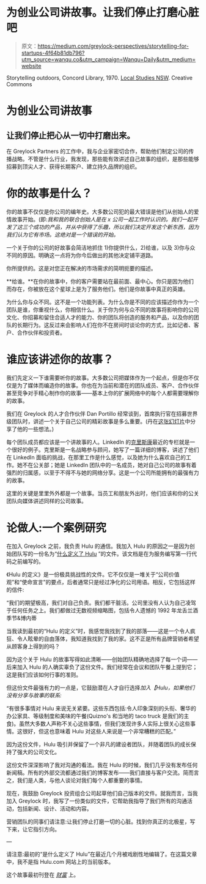 # 为创业公司讲故事。让我们停止打磨心脏吧

> 原文：<https://medium.com/greylock-perspectives/storytelling-for-startups-4f64b81db796?utm_source=wanqu.co&utm_campaign=Wanqu+Daily&utm_medium=website>



Storytelling outdoors, Concord Library, 1970\. [Local Studies NSW](https://www.flickr.com/photos/local_studies_nsw/). Creative Commons



# 为创业公司讲故事

## 让我们停止把心从一切中打磨出来。

在 Greylock Partners 的工作中，我与企业家密切合作，帮助他们制定公司的传播战略。不管是什么行业，我发现，那些能有效讲述自己故事的组织，是那些能够招募到顶尖人才、获得长期客户、建立持久品牌的组织。

# 你的故事是什么？

你的故事不仅仅是你公司的编年史。大多数公司犯的最大错误是他们从创始人的爱情故事开始。(即:*我和我的联合创始人是在 x 公司一起工作时认识的。我们一起开发了这三个成功的产品，并从中获得了乐趣，所以我们决定开发这个新东西，因为我们认为它有市场。这绝对是一个错误的开始。*

一个关于你的公司的好故事会简洁地抓住 1)你提供什么，2)给谁，以及 3)你与众不同的原因。明确这一点将为你今后做出的其他决定铺平道路。

你所提供的。这是对您正在解决的市场需求的简明扼要的描述。

**给谁。**在你的故事中，你的客户需要站在最前面、最中心。你只是因为他们而存在，你被放在这个星球上是为了服务他们。他们是你故事中真正的英雄。

为什么你与众不同。这不是一个功能列表。为什么你是不同的应该描述你作为一个团队是谁，你重视什么，你相信什么。关于你为何与众不同的故事将影响你的公司文化、你招募和留住合适人才的能力、你的团队将创造的服务和产品，以及你的团队的长期行为。这反过来会影响人们在你不在房间时谈论你的方式，比如记者、客户、合作伙伴和投资者。

# 谁应该讲述你的故事？

我们先定义一下谁需要听你的故事。大多数公司把媒体作为一个起点，但是你不仅仅是为了媒体而编造你的故事。你也在为当前和潜在的团队成员、客户、合作伙伴甚至竞争对手精心制作你的故事——基本上你的扩展网络中的每个人都需要理解你的故事。

我们在 Greylock 的人才合作伙伴 Dan Portillo 经常谈到，首席执行官在招募世界级团队时，讲述一个关于自己公司的精彩故事是多么重要。(丹在[这张幻灯片](http://www.slideshare.net/DanielPortillo1/greylock-recruiting)中分享了他的一些想法。)

每个团队成员都应该是一个讲故事的人。LinkedIn 的[克里斯康](https://www.linkedin.com/profile/view?id=24669532&authType=name&authToken=Wobc&goback=)最近的专栏就是一个很好的例子。克里斯是一名战略参与顾问，她写了一篇详细的博客，讲述了他们在 LinkedIn 面临的挑战，在那里工作是什么感觉，以及她为什么喜欢自己的工作。她不在公关部；她是 LinkedIn 团队中的一名成员，她对自己公司的故事有着强烈的归属感，以至于不得不与她的网络分享。这是一个公司所能拥有的最强有力的故事。

这里的关键是里里外外都是一个故事。当员工和朋友外出时，他们应该和你的公关团队向媒体讲述同样的公司故事。

# 论做人:一个案例研究

在加入 Greylock 之前，我负责 Hulu 的通信。我加入 Hulu 的原因之一是因为创始团队写的一份名为“[什么定义了 Hulu](https://medium.com/@ElisaSchreiber/what-defines-hulu-the-original-version-2c252780bb13) ”的文件。该文档是在为服务编写第一行代码之前编写的。

《Hulu 的定义》是一份极具挑战性的文件。它不仅仅是一堆关于“公司价值观”和“使命宣言”的要点，后者通常只是经过净化的公司用语。相反，它包括这样的信件:

“我们的期望极高，我们对自己负责。我们都干脏活。公司里没有人认为自己凌驾于任何任务之上。我们都做过无数视频缩略图，包括令人遗憾的 1992 年龙舌兰酒季节&博内蒂

当我读到最初的“Hulu 的定义”时，我感觉我找到了我的部落——这是一个令人疯狂、令人眩晕的自由落体，我知道我找到了我的家。这不正是所有品牌营销者希望从顾客身上得到的吗？

因为这个关于 Hulu 的故事写得如此清晰——创始团队精确地选择了每一个词——后来加入 Hulu 的人确实辜负了这份文件。我们经常在会议和团队午餐上提到它；这是我们应该如何行事的准则。

但这份文件最强有力的一点是，它鼓励潜在人才自行选择*加入【Hulu，如果他们没有分享与故事的联系:*

“有很多事情对 Hulu 来说无关紧要。这些东西包括:令人印象深刻的头衔、奢华的办公家具、等级制度和美味的午餐(Quizno's 和当地的 taco truck 是我们的主食)。虽然大多数人声称不关心这些事情，但我们发现许多人实际上很关心这些事情。这很好，但这也意味着 Hulu 对这些人来说是一个非常糟糕的匹配。”

因为这份文件，Hulu 吸引并保留了一个非凡的建设者团队，并随着团队的成长保持了强大的公司文化。

这份文件深深影响了我对沟通的看法。我在 Hulu 的时候，我们几乎没有发布任何新闻稿。所有的外部交流都通过我们的博客发布——我们直接与客户交流。简而言之，我们是人类，与他人谈论对我们每个人都重要的事情。

现在，我鼓励 Greylock 投资组合公司起草他们自己版本的文件。就我而言，当我加入 Greylock 时，我写了一份类似的文件，它帮助我指导了我们所有的沟通活动，包括新闻、设计、活动和内容。

营销团队的同事们请注意:让我们停止打磨一切的心脏。找到你真正的北极星，写下来，让它指引方向。

—

请注意:最初的“是什么定义了 Hulu”在最近几个月被戏剧性地编辑了。在这篇文章中，我不是指 Hulu.com 网站上的当前版本。

这个故事最初刊登在 [*财富*](http://fortune.com/2015/02/09/founders-story/) 上。